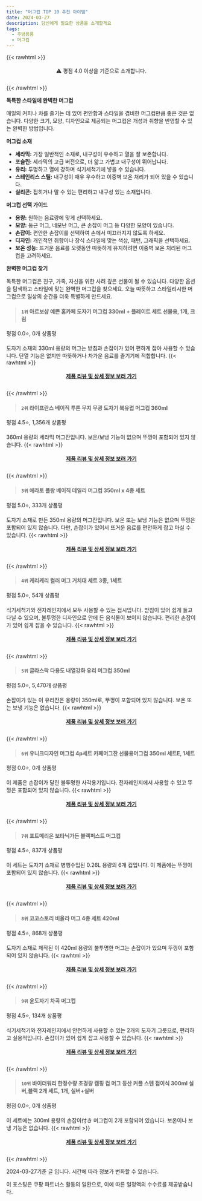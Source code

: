 ```yaml
---
title: "머그컵 TOP 10 추천 아이템"
date: 2024-03-27
description: 당신에게 필요한 상품을 소개할게요
tags:
  - 주방용품
  - 머그컵
---
```

{{< rawhtml >}}<div class="toc" style="text-align: center; height: 50px; line-height: 2;">  <p>⚠️ 평점 4.0 이상을 기준으로 소개합니다.<br></p></div> {{< /rawhtml >}}

**독특한 스타일에 완벽한 머그컵**

매일의 커피나 차를 즐기는 데 있어 편안함과 스타일을 겸비한 머그컵만큼 좋은 것은 없습니다. 다양한 크기, 모양, 디자인으로 제공되는 머그컵은 개성과 취향을 반영할 수 있는 완벽한 방법입니다.

**머그컵 소재**

* **세라믹:** 가장 일반적인 소재로, 내구성이 우수하고 열을 잘 보존합니다.
* **포슬린:** 세라믹의 고급 버전으로, 더 얇고 가볍고 내구성이 뛰어납니다.
* **유리:** 투명하고 열에 강하며 식기세척기에 넣을 수 있습니다.
* **스테인리스 스틸:** 내구성이 매우 우수하고 이중벽 보온 처리가 되어 있을 수 있습니다.
* **실리콘:** 접히거나 말 수 있는 편리하고 내구성 있는 소재입니다.

**머그컵 선택 가이드**

* **용량:** 원하는 음료량에 맞게 선택하세요.
* **모양:** 둥근 머그, 네모난 머그, 큰 손잡이 머그 등 다양한 모양이 있습니다.
* **손잡이:** 편안한 손잡이를 선택하여 손에서 미끄러지지 않도록 하세요.
* **디자인:** 개인적인 취향이나 장식 스타일에 맞는 색상, 패턴, 그래픽을 선택하세요.
* **보온 성능:** 뜨거운 음료를 오랫동안 따뜻하게 유지하려면 이중벽 보온 처리된 머그컵을 고려하세요.

**완벽한 머그컵 찾기**

독특한 머그컵은 친구, 가족, 자신을 위한 사려 깊은 선물이 될 수 있습니다. 다양한 옵션을 탐색하고 스타일에 맞는 완벽한 머그컵을 찾으세요. 오늘 따뜻하고 스타일리시한 머그컵으로 일상의 순간을 더욱 특별하게 만드세요.


>#### `1위` 아르보샵 예쁜 홈카페 도자기 머그컵 330ml + 플레이트 세트 선물용, 1개, 크림
평점 0.0⭐, 0개 상품평

도자기 소재의 330ml 용량의 머그는 받침과 손잡이가 있어 편하게 잡아 사용할 수 있습니다. 단열 기능은 없지만 따뜻하거나 차가운 음료를 즐기기에 적합합니다.
{{< rawhtml >}}<div class="toc" style="text-align: center; height: 50px; line-height: 2;"><p><b><a href="https://link.coupang.com/re/AFFSDP?lptag=AF5033054&pageKey=7908373049&itemId=21694075329&vendorItemId=88743739030&traceid=V0-153-7f86812c8eda61a4&clickBeacon=a0nvuNwSP13Js_y2ayehHE5h9BCVBvW_B8fNHkGtYmVM6RydWOYZQrly7Y98KanstouccmSBCHv3h_o5GpXTYwTnxXAVC_r7eNZ-BbXuoQo45h_TcF-bzgXpT6qTTJsHGnKEj9PN0baRP7Skid9F77ut_DAbT1ehNhnVywYuQWD3murCUU4p6DzH1GvnajsyQCY2zYRlQzO2ky7s45x_7xqvZBofoEPmesOuevjcWivdklqYYjJg3ZhqBQ_uPZJF3UF5W8y546B-BWy1souT2oShi6A2yPyBKdTQ0TFNr2z7AplWJ8vS6QRyZi3J7AzaPI8iAFIoZfx7pYGz78eQxnH9ojJoKbK-vYejdBpcUAtOptNRsqbRA10-MWjmh7g74g8ati4N9FEczwHvV7PfrXqgeT5dDnENzgpHJ25yoTHvCTuc5EzEbbo54ppcuOFwxYlLIcFOx5FpnW3mtUgmQwmxsgkK2Yyv3Ji4khP6qD3PY5pcfi6vtzPmCvp6mesdoO5r73laYVeay-M5WpvAdNZRrtW5FwHxL3N4C4nL6HrlSCQtBikCdjH8q0fs2g_4kS2Etcz2bZUVEEoBQdkgx2D-GoDeZDYHUWpAEqtYBVmCMv7mmSYma3Ad3SyYlk6GyBNv2TbGejCU6VFxbQvJ4-JF_IT24uTjsG4uY3mbZbAbucHDgR24ltK7yp_L14ldGP41dXcGyG7AA4JRML9whath5qkWVk4vFucoZjgahjYguVBcwIrYaKkgLc656R0bFu7qxKk2HwXxQPUDegPxjbUH-6cTTaoAPNJkiiR7gReL4-EC1xm0m8NdKoZw-6vR5nAsYyZ1uQ4-Sv4A_bf-jTczhwpA3jfEHi17KWsIxfUEayPF5dWbA-e6dEGDVP2kVPme6-DNI1fhnV0VN1oo4KT5miqSyHGcy3MCSHqt4dw%3D&requestid=20240327193502082276874628&token=31850C%7CMIXED">제품 리뷰 및 상세 정보 보러 가기</a></b><br></p> </div>{{< /rawhtml >}}

>#### `2위` 라이프란스 베이직 투톤 무지 무광 도자기 북유럽 머그컵 360ml
평점 4.5⭐, 1,356개 상품평

360ml 용량의 세라믹 머그잔입니다. 보온/보냉 기능이 없으며 뚜껑이 포함되어 있지 않습니다.
{{< rawhtml >}}<div class="toc" style="text-align: center; height: 50px; line-height: 2;"><p><b><a href="https://link.coupang.com/re/AFFSDP?lptag=AF5033054&pageKey=6098315365&itemId=11410902554&vendorItemId=85293562905&traceid=V0-153-28b96f953bf92d04&requestid=20240327193502082276874628&token=31850C%7CMIXED">제품 리뷰 및 상세 정보 보러 가기</a></b><br></p> </div>{{< /rawhtml >}}

>#### `3위` 에라토 플랑 베이직 데일리 머그컵 350ml x 4종 세트
평점 5.0⭐, 333개 상품평

도자기 소재로 만든 350ml 용량의 머그잔입니다. 보온 또는 보냉 기능은 없으며 뚜껑은 포함되어 있지 않습니다. 다만, 손잡이가 있어서 뜨거운 음료를 편안하게 잡고 마실 수 있습니다.
{{< rawhtml >}}<div class="toc" style="text-align: center; height: 50px; line-height: 2;"><p><b><a href="https://link.coupang.com/re/AFFSDP?lptag=AF5033054&pageKey=6064211804&itemId=11165300683&vendorItemId=78443403532&traceid=V0-153-525ed0fe25fdcdf6&requestid=20240327193502082276874628&token=31850C%7CMIXED">제품 리뷰 및 상세 정보 보러 가기</a></b><br></p> </div>{{< /rawhtml >}}

>#### `4위` 케리케리 컬러 머그 거치대 세트 3종, 1세트
평점 5.0⭐, 54개 상품평

식기세척기와 전자레인지에서 모두 사용할 수 있는 접시입니다. 받침이 있어 쉽게 들고 다닐 수 있으며, 불투명한 디자인으로 안에 든 음식물이 보이지 않습니다. 편리한 손잡이가 있어 쉽게 잡을 수 있습니다.
{{< rawhtml >}}<div class="toc" style="text-align: center; height: 50px; line-height: 2;"><p><b><a href="https://link.coupang.com/re/AFFSDP?lptag=AF5033054&pageKey=7835272124&itemId=21316641903&vendorItemId=88481698825&traceid=V0-153-05e11216b0f387cb&clickBeacon=gZyifYFQFq8CRYDugUv-rtUjEulJCiHuI_tvOtfNP6CQBxQ_QvnWTHMmu8oq_kwRnCnKn5DWYM1_9iWtuUYOzo2BiXEkgK8YL6_gaYZcGeQpVIw_lb6ZAfAa-xsXIIpeEPe7t5S1efwbm-tdt1vSDZkaIyh5bSwvcvgLST7oyQ7rvOD1_DCwQZzW-13EKyuBTADw2_nZH1JBwgJxDxvxGHxlCkZJfkrWc-1YdrXIMocCNOGsUXqb0j4ndw2_Sfn8HKBzngNc8zogXrk0zM-JQWH8f-T3uZv-R7tkL20GBVqH0Tm_L1XU24ervWq4WBJzJqpOwakhpJcZEeB_GLc8_aXzXPEQl-gI0VsGiBk86E7irPUdJ0uDW52dZFty35Q3ehZ4lbz4ltn-EUFkgWeXuNNudu_HH3ott16fTo3q3Tn7DVI06ct7FvfkMItEAWZ-UXsUGxsIxY-OkOVwnzo2daYfiKDY_IYOSVvKLpQRcWeiDr7LqeGu_IBEotL-ouJng6sXMbl4LoGLWpyCVFcvNAzGoZPcLk2Sdp6Yesn1qxDSSJiv6fyhL3-v7xZvvvpToANvYWwucK-f1Ib_Kuk0kIcADK2nfjl5KyxKwcEEvxOgdWMI9FsSftA29mBOXZF_gJL3BjrP1KTzWYfFTq38pgtsLozqFPbgqCZoKuTtncMG3J-A46BZa-uvev2qQAwrWwHrDU1kiFaU0A6BrED3jqc_FmZdyhXFr_A_7A922HQ_gmAyxCcMGYG5fwOYqbkgt3K2asGcEuAB4W-YEUGTT6BCGk4LwQNNWAU0BuuGJZCuz24jRueDmxS5LTmBkxBZBEtFoa4E13BxVUu-n150Vhf-lg4q1Wab5DYQcfhKZQ-U56m8njS5A6iN9lRFpqOW0MXQ98FPUygEPC6PvHYT-2XVRRCygcbwUK8hxEV7-ts%3D&requestid=20240327193502082276874628&token=31850C%7CMIXED">제품 리뷰 및 상세 정보 보러 가기</a></b><br></p> </div>{{< /rawhtml >}}

>#### `5위` 글라스락 다용도 내열강화 유리 머그컵 350ml
평점 5.0⭐, 5,470개 상품평

손잡이가 있는 이 유리잔은 용량이 350ml로, 뚜껑이 포함되어 있지 않습니다. 보온 또는 보냉 기능은 없습니다.
{{< rawhtml >}}<div class="toc" style="text-align: center; height: 50px; line-height: 2;"><p><b><a href="https://link.coupang.com/re/AFFSDP?lptag=AF5033054&pageKey=1972877657&itemId=19860955363&vendorItemId=71342475270&traceid=V0-153-0c439d8e8913f829&requestid=20240327193502082276874628&token=31850C%7CMIXED">제품 리뷰 및 상세 정보 보러 가기</a></b><br></p> </div>{{< /rawhtml >}}

>#### `6위` 유니크디자인 머그컵 4p세트 카페머그잔 선물용머그컵 350ml 세트E, 1세트
평점 0.0⭐, 0개 상품평

이 제품은 손잡이가 달린 불투명한 사각용기입니다. 전자레인지에서 사용할 수 있고 뚜껑은 포함되어 있지 않습니다.
{{< rawhtml >}}<div class="toc" style="text-align: center; height: 50px; line-height: 2;"><p><b><a href="https://link.coupang.com/re/AFFSDP?lptag=AF5033054&pageKey=7925845333&itemId=21788673386&vendorItemId=89028931381&traceid=V0-153-ab8c6a922a1e8037&clickBeacon=1avOQQUaphTwU33g1VAiuMhQZyoYHK4gBZs9VbGUce8qUukPypo6XtmCLlDr12c2PNQs7hRBvqB_HwMpYVQMBae5_Mu94Ut5x9OR12Lz4_5lhktu68jdACM_hZS7EKHLXEm1Uu7Ffv62vQmrj-Fu-8nAKSy1APJNpuaun6jRuoL6rewLuZN-YiKgi4NiIk1YPZoRqqqnyuiTUKRRY9deLInGTZASIGtu79-PdNjPZXZJCafYXkK0o_e0cZO7ce-uU144RMqRYDyEhiAkHTHSbdburgFSOT61waH3nb3CAQf9kJVyL4I9k1Vspy0QueP1TyaU28FMDeOG1immMIcOkP9bggRCdR76pGGIZO0EzvZyVrISps4hm-KvR_F7Icd5sQQYNFSiVtawf8LGE7hW6GH8wEqCWtrp2drCcykzfSpMTTsYK29tlV8dlDoyzYQpGfYCajxnGxar1wkGoIJ4479f8EphslUnKWeE68BCEIKeckjzFtbeAvU5P7m9ldagYneaneqFRlxwYOfqRieYPo-I7s29s_yejOLHwnJeqrHTqgpy16bvdyuWWG-12xENM_71i3k2iTsspkQ1dCGR5B2AR1F-TIA2nbcmow0sqw4SPQMrmPzfZaB98xa-K1NQBQiuuCChnZTJz34c6s5UiUs6WhI2PLWYYyqoRQPROBWaOgbCKOD5YD40uI5eb8jiIo9zUXqoLGyspvKKi9Z3JCqE_hgjty2deA1pyxOCILZVeOHT5XaRKCQgYKdOO1EBpWYlzXDP9cajx1BJg0mlMyXHQs3Mqx3y1Xya5CG6A55rLDE--jyh85UwWe6YsMORS9XDXSqD4ALNvPQFzYoXqIqecbt5nYHmZ9lJ7C3j99DCa8RDMEdkfEQ-YFs4UCRkYzQuAzJowqo9Fykx3J_3jUmFmnZkPg6G-pPH2SUwPg%3D%3D&requestid=20240327193502082276874628&token=31850C%7CMIXED">제품 리뷰 및 상세 정보 보러 가기</a></b><br></p> </div>{{< /rawhtml >}}

>#### `7위` 포트메리온 보타닉가든 블랙퍼스트 머그컵
평점 4.5⭐, 837개 상품평

이 세트는 도자기 소재로 병행수입된 0.26L 용량의 6개 컵입니다. 이 제품에는 뚜껑이 포함되어 있지 않습니다.
{{< rawhtml >}}<div class="toc" style="text-align: center; height: 50px; line-height: 2;"><p><b><a href="https://link.coupang.com/re/AFFSDP?lptag=AF5033054&pageKey=347129&itemId=849872&vendorItemId=3000240790&traceid=V0-153-f255b2bf87d8ce46&requestid=20240327193502082276874628&token=31850C%7CMIXED">제품 리뷰 및 상세 정보 보러 가기</a></b><br></p> </div>{{< /rawhtml >}}

>#### `8위` 코코스토리 비올라 머그 4종 세트 420ml
평점 4.5⭐, 868개 상품평

도자기 소재로 제작된 이 420ml 용량의 불투명한 머그는 손잡이가 있으며 뚜껑이 포함되어 있지 않습니다.
{{< rawhtml >}}<div class="toc" style="text-align: center; height: 50px; line-height: 2;"><p><b><a href="https://link.coupang.com/re/AFFSDP?lptag=AF5033054&pageKey=6210615532&itemId=12377793105&vendorItemId=79647525316&traceid=V0-153-6cec0edbea4e054c&requestid=20240327193502082276874628&token=31850C%7CMIXED">제품 리뷰 및 상세 정보 보러 가기</a></b><br></p> </div>{{< /rawhtml >}}

>#### `9위` 윤도자기 차곡 머그컵
평점 4.5⭐, 134개 상품평

식기세척기와 전자레인지에서 안전하게 사용할 수 있는 2개의 도자기 그릇으로, 편리하고 실용적입니다. 손잡이가 있어 쉽게 잡고 사용할 수 있습니다.
{{< rawhtml >}}<div class="toc" style="text-align: center; height: 50px; line-height: 2;"><p><b><a href="https://link.coupang.com/re/AFFSDP?lptag=AF5033054&pageKey=7045656043&itemId=17435693081&vendorItemId=84604553732&traceid=V0-153-8bebd43c599d1976&requestid=20240327193502082276874628&token=31850C%7CMIXED">제품 리뷰 및 상세 정보 보러 가기</a></b><br></p> </div>{{< /rawhtml >}}

>#### `10위` 바이더워리 한정수량 초경량 캠핑 컵 머그 등산 커플 스텐 접이식 300ml 실버,블랙 2개 세트, 1개, 실버+실버
평점 0.0⭐, 0개 상품평

이 세트에는 300ml 용량의 손잡이付き 머그컵이 2개 포함되어 있습니다. 보온이나 보냉 기능은 없습니다.
{{< rawhtml >}}<div class="toc" style="text-align: center; height: 50px; line-height: 2;"><p><b><a href="https://link.coupang.com/re/AFFSDP?lptag=AF5033054&pageKey=7980504614&itemId=22139359857&vendorItemId=89186041865&traceid=V0-153-42af3ec08e3866ca&clickBeacon=JjWnBcwXAL0T3RDuJhd_zp99vKkPX-cFKHzRhvTX_4psuR4Qo9YpdwXPg9dQXiwMpv6gBAPD1buCH19LLWVxLAp3ElWBbeHOV6pgBc0oR411kXGbzBsun-9ScLSYOM--4O51oJQmNjfk7NlJrPmY7jwVUcSaPxpRfnRPGv2jyyawhYzp17AGYlIz9EwmFNQgLLcFoWuRCFzZ19oEfPc59_V8pfbwUS0YVdY8l76GnsTuQGrPYqet9WjVywMJDmXizGVKN0oWIsl8PnFFx3htM-J0_wvwDQEWxXWGTu3msA3Qpt8VSoDKX_zqrmbZcVdykH5XQAP_mS6sM9Om3aPi6fgkLqKC-ZG3Ya4ihS38Yp298bXAOujNqyx1rQdEBcR6LCMPCWIDWVmsfcZhZOuZ5YrpYL3hAIM0LujPYbKqnV_JNFnnSL-7yQu2Lpoc6TW6q2SqwuoxA2D7ubmvbvfXzizO-2L9CvYX2NHpFvnZuPsY02IAcERWq4ZgtlpzApUnEnEIilPXH7EPUYJnlCrvCSOD4sOFDj42PcpRy1Rn8nO3-Bq2X2aBTK8_WtSPoqv4QJDHWTg_fDLPVJ1HJSJTrqD2o6ESWbkxqIWotyk_UGXwezjAHoC6U4IItWQmEDWENM1o3kUOFtvj5xiLomkG_yOHK8odwu7qlIr2CtKYWhhbaoMDMwko-1rXoHwjTIuJGgkZAB4jNQ6qbuN1G6XfgF8YOJrQa1Kc3U-SG8OaTBHca5vBJ67GON7xmQSKT83kCU3ykpIFP7tfXgMmA4Oqto5zaqJC1s4cd4ckg-XnYvd-9D96oZaHlU9lbiquNiXZxaLuub0uyR_6IAf1M5ebLyuVEdfuPUj2nREhPodaozMylTGtc8k6cmqXuXlhCTLr8XKY_Pqa2wvEdGLGc1LQLNmBNTCOJy-qJiRwNno%3D&requestid=20240327193502082276874628&token=31850C%7CMIXED">제품 리뷰 및 상세 정보 보러 가기</a></b><br></p> </div>{{< /rawhtml >}}


2024-03-27기준 글 입니다.
시간에 따라 정보가 변화할 수 있습니다.

이 포스팅은 쿠팡 파트너스 활동의 일환으로, 이에 따른 일정액의 수수료를 제공받습니다.